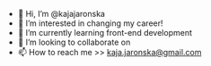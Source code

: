 - 👋 Hi, I’m @kajajaronska
- 👀 I’m interested in changing my career!
- 🌱 I’m currently learning front-end development 
- 💞️ I’m looking to collaborate on <!--- will let you know soon --->
- 📫 How to reach me >> kaja.jaronska@gmail.com

<!---
kajajaronska/kajajaronska is a ✨ special ✨ repository because its `README.md` (this file) appears on your GitHub profile.
You can click the Preview link to take a look at your changes.
--->
